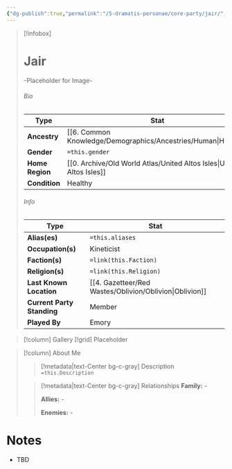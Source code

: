 ```yaml
---
{"dg-publish":true,"permalink":"/5-dramatis-personae/core-party/jair/","noteIcon":""}
---
```



> [!infobox]
> # Jair
> -Placeholder for Image-
> ###### Bio
> Type |  Stat |
> ---|---|
> **Ancestry** | [[6. Common Knowledge/Demographics/Ancestries/Human\|Human]] |
> **Gender** | `=this.gender` |
> **Home Region** | [[0. Archive/Old World Atlas/United Altos Isles\|United Altos Isles]] |
> **Condition** | Healthy |
> ###### Info
> Type |  Stat |
> ---|---|
> **Alias(es)** | `=this.aliases` |
> **Occupation(s)** | Kineticist |
> **Faction(s)** | `=link(this.Faction)` |
> **Religion(s)** | `=link(this.Religion)` |
> **Last Known Location** | [[4. Gazetteer/Red Wastes/Oblivion/Oblivion\|Oblivion]] |
> **Current Party Standing** | Member |
 > **Played By** | Emory |

> [!column] Gallery 
> [!grid] 
> Placeholder

> [!column] About Me
>> [!metadata|text-Center bg-c-gray] Description
>> `=this.Description`
>
>> [!metadata|text-Center bg-c-gray] Relationships
>> **Family:** -
>>
>> **Allies:** -
>>
>> **Enemies:** -

# Notes

- TBD

